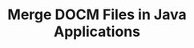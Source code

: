 ---
############################# Static ############################
layout: "autogen"
draft: false
path: "merger/java/docm/"
otherformats: BMP CSV DOC DOCX DOT DOTM DOTX EPUB HTML MHT MHTML ODP ODS ODT OTP OTT PDF PNG POTM POTX PPS PPSM PPSX PPT PPTM PPTX PS RTF TEX TIF TIFF TSV TXT VDX VSDM VSDX VSSM VSSX VSTM VSTX VSX VTX XLAM XLS XLSB XLSM XLSX XLT XLTM XLTX XPS

############################# Head ############################
head_title: "Merge DOCM Files via Java & J2SE Documents Merger API"
head_description: "Merge multiple DOCM files into a single file using Java documents merger API with all data, style and formatting as the source documents."

############################# Header ############################
title: "Merge DOCM Files in Java Applications"
description: "Merge multiple DOCM files into a single file using Java documents merger API. Merge selected pages or page ranges from various source documents into a single resultant document with all data, style and formatting as the source documents."

############################# SubMenu ############################
submenu:
    enable: true

############################# About ############################
about:
    enable: true
    title: "GroupDocs.Merger for Java API"
    content: |
        GroupDocs.Merger for Java library offers a simple solution to safely merge & split between a wide range of document formats including PDF, Microsoft Office (Word, Excel, PowerPoint, OneNote), OpenDocument, HTML, images and many others within .NET applications. By adding just a few lines of the code, perform several document operations such as move, remove, rotate, swap, extract or change the orientation of pages within the documents. The documents merging API also supports previewing document pages as an image to analyse the document structure, formatting and content on the page.
        
        GroupDocs.Merger APIs are well supported on all major operating systems and Java versions including J2SE 7.0 (1.7), J2SE 8.0 (1.8) and Java 10.

############################# Steps ############################
steps:
    enable: true
    title_left: "Merge Two or More DOCM Files in Java"
    content_left: |
        [GroupDocs.Merger](/merger/java/) makes it easy for Java developers to merge multiple DOCM files by implementing a few easy steps.

        *   Create an instance of **Merger** class and load DOCM file.
        *   Call **Join** method of **Merger** class instance and load another DOCM file.
        *   Call **Save** method of **Merger** class instance to save the merged document.
        
    title_right: "System Requirements"
    content_right: |
        Before executing the code example below, please make sure that you have the following prerequisites installed on your system.

        *   Operating Systems: Microsoft Windows, Linux, MacOS
        *   Development Environments: NetBeans, IntelliJ IDEA, Eclipse
        *   Frameworks: Java 7 (1.7) and above
        *   Download the latest version of GroupDocs.Merger for Java from [Maven](https://repository.groupdocs.com/webapp/#/artifacts/browse/tree/General/repo/com/groupdocs/groupdocs-merger)
        
    code: |
        ```java
        // Merge DOCM files using GroupDocs.Merger for Java API
        // Instantiate Merger with input DOCM document
        Merger merger = new Merger("input_1.docm");
        
        // Call Join method of Merger class instance and pass second source document path
        merger.join("input_2.docm");
            
        // Call Save method of Merger class instance to save merged document
        merger.save("merged-file.docm");        
        ```        


demos:
    enable: true
        

about_formats:
    enable: true


more_formats:
    enable: true


back_to_top:
    enable: true
---